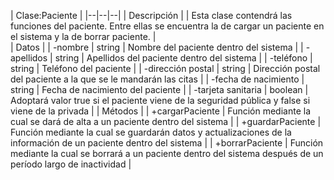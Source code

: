 
| Clase:Paciente |
|--|--|--|
| Descripción | 
| Esta  clase  contendrá  las  funciones  del paciente. Entre ellas se encuentra la de cargar un paciente en el sistema y la de borrar paciente. |  
| Datos | 
| -nombre | string | Nombre del paciente dentro del sistema |
| -apellidos | string | Apellidos del paciente dentro del sistema |
| -teléfono | string | Teléfono del paciente |
| -dirección postal | string | Dirección postal del paciente a la que se le mandarán las citas |
| -fecha de nacimiento | string | Fecha de nacimiento del paciente |
| -tarjeta sanitaria | boolean | Adoptará valor true si el paciente viene de la seguridad pública y false si viene de la privada |
| Métodos | 
| +cargarPaciente | Función mediante la cual se dará de alta a un paciente dentro del sistema |
| +guardarPaciente | Función mediante la cual se guardarán datos y actualizaciones de la información de un paciente dentro del sistema |
| +borrarPaciente |  Función mediante la cual se borrará a un paciente dentro del sistema después de un período largo de inactividad |


